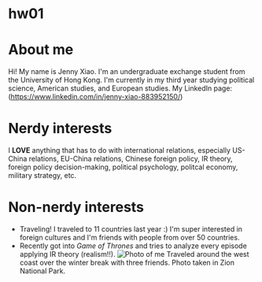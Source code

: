 # hw01
# About me
Hi! My name is Jenny Xiao. I'm an undergraduate exchange student from the University of Hong Kong. I'm currently in my third year studying political science, American studies, and European studies. 
My LinkedIn page: (https://www.linkedin.com/in/jenny-xiao-883952150/)
# Nerdy interests
I **LOVE** anything that has to do with international relations, especially US-China relations, EU-China relations, Chinese foreign policy, IR theory, foreign policy decision-making, political psychology, politcal economy, military strategy, etc. 
# Non-nerdy interests
- Traveling! I traveled to 11 countries last year :) I'm super interested in foreign cultures and I'm friends with people from over 50 countries.
- Recently got into *Game of Thrones* and tries to analyze every episode applying IR theory (realism!!).
![Photo of me](https://www.dropbox.com/s/ceadozq99aj80n1/DSC_0808.NEF.jpg?dl=0)
Traveled around the west coast over the winter break with three friends. Photo taken in Zion National Park.

